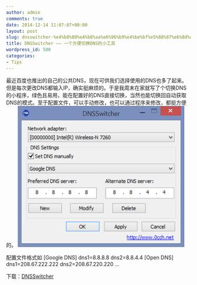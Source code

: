 ```yaml
---
author: admin
comments: true
date: 2014-12-14 11:07:07+00:00
layout: post
slug: dnsswitcher-%e4%b8%80%e4%b8%aa%e6%96%b9%e4%be%bf%e5%88%87%e6%8d%a2dns%e7%9a%84%e5%b0%8f%e5%b7%a5%e5%85%b7
title: DNSSwitcher —— 一个方便切换DNS的小工具
wordpress_id: 500
categories:
- Tips
---
```


最近百度也推出的自己的公共DNS，现在可供我们选择使用的DNS也多了起来。但是每次更改DNS都输入IP，确实挺麻烦的。于是我周末在家就写了个切换DNS的小程序，绿色且易用，能在配置好的DNS直接切换，当然也能切换回自动获取DNS的模式。至于配置文件，可以手动修改，也可以通过程序来修改，都挺方便的。
[![20141214190237](/uploads/2014/12/20141214190237.png)](/uploads/2014/12/20141214190237.png)

配置文件格式如
[Google DNS]
dns1=8.8.8.8
dns2=8.8.4.4
[Open DNS]
dns1=208.67.222.222
dns2=208.67.220.220
...

下载：[DNSSwitcher](/uploads/2014/12/DNSSwitcher.zip)

